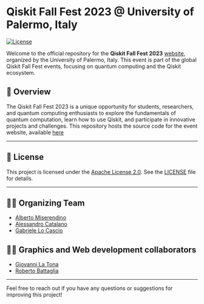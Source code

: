 # Qiskit Fall Fest 2023 @ University of Palermo, Italy

[![License](https://img.shields.io/badge/license-Apache%202.0-blue.svg)](https://opensource.org/license/apache-2-0)

Welcome to the official repository for the **Qiskit Fall Fest 2023** [website](https://qiskitfallfest23-unipa.github.io/), organized by the University of Palermo, Italy. 
This event is part of the global Qiskit Fall Fest events, focusing on quantum computing and the Qiskit ecosystem.

## 🌟 **Overview**

The Qiskit Fall Fest 2023 is a unique opportunity for students, researchers, and quantum computing enthusiasts to explore the fundamentals of quantum computation, learn how to use Qiskit, and participate in innovative projects and challenges.
This repository hosts the source code for the event website, available [here](https://qiskitfallfest23-unipa.github.io/)

---

## 📜 **License**

This project is licensed under the [Apache License 2.0](https://opensource.org/license/apache-2-0).
See the [LICENSE](LICENSE) file for details.

---

## 🧑‍💻 **Organizing Team**

- [Alberto Miserendino](https://github.com/AlbertoMiserendino)
- [Alessandro Catalano](https://www.linkedin.com/in/alessandro-catalano-01297828b/)
- [Gabriele Lo Cascio](https://github.com/Gabro29)

## 🧑‍💻 **Graphics and Web development collaborators**
- [Giovanni La Tona](https://www.instagram.com/noxil_art/)
- [Roberto Battaglia](https://github.com/robertobatts)

---

Feel free to reach out if you have any questions or suggestions for improving this project!
